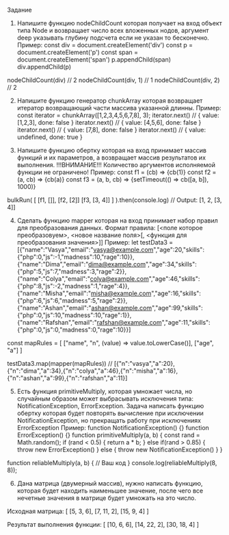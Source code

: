 Задание
1. Напишите функцию nodeChildCount которая получает на вход объект типа Node и возвращает число всех вложенных нодов,
аргумент deep указывать глубину подсчета если не указан то бесконечно.
Пример:
const div = document.createElement('div')
const p = document.createElement('p')
const span = document.createElement('span')
p.appendChild(span)
div.appendChild(p)

nodeChildCount(div) // 2
nodeChildCount(div, 1) // 1
nodeChildCount(div, 2) // 2




2. Напишите функцию генератор chunkArray которая возвращает итератор возвращающий части массива указанной длинны. 
Пример:
const iterator = chunkArray([1,2,3,4,5,6,7,8], 3);
iterator.next() // { value: [1,2,3], done: false }
iterator.next() // { value: [4,5,6], done: false }
iterator.next() // { value: [7,8], done: false }
iterator.next() // { value: undefined, done: true }

3. Напишите функцию обертку которая на вход принимает массив функций и их параметров, а возвращает массив результатов их выполнения. 
!!!ВНИМАНИЕ!!! Количество аргументов исполняемой функции не ограничено!
Пример:
const f1 = (cb) => {cb(1)}
const f2 = (a, cb) => {cb(a)}
const f3 = (a, b, cb) => {setTimeout(() => cb([a, b]), 1000)}

bulkRun(
  [
    [f1, []],
    [f2, [2]]
    [f3, [3, 4]]
  ]
).then(console.log)
 // Output: [1, 2, [3, 4]]

4. Сделать функцию mapper которая на вход принимает набор правил для преобразования данных.
Формат правила:
[<поле которое преобразовуем>, <новое название поля>[, <функция для преобразования значения>]]
Пример:
let testData3 = [{"name":"Vasya","email":"vasya@example.com","age":20,"skills":{"php":0,"js":-1,"madness":10,"rage":10}},{"name":"Dima","email":"dima@example.com","age":34,"skills":{"php":5,"js":7,"madness":3,"rage":2}},{"name":"Colya","email":"colya@example.com","age":46,"skills":{"php":8,"js":-2,"madness":1,"rage":4}},{"name":"Misha","email":"misha@example.com","age":16,"skills":{"php":6,"js":6,"madness":5,"rage":2}},{"name":"Ashan","email":"ashan@example.com","age":99,"skills":{"php":0,"js":10,"madness":10,"rage":1}},{"name":"Rafshan","email":"rafshan@example.com","age":11,"skills":{"php":0,"js":0,"madness":0,"rage":10}}]

const mapRules = [
  ["name", "n", (value) => value.toLowerCase()],
  ["age", "a"]
]

testData3.map(mapper(mapRules)) // [{"n":"vasya","a":20},{"n":"dima","a":34},{"n":"colya","a":46},{"n":"misha","a":16},{"n":"ashan","a":99},{"n":"rafshan","a":11}]


5. Есть функция primitiveMultiply, которая умножает числа, но случайным образом может выбрасывать исключения типа: NotificationException, ErrorException. Задача написать функцию обертку которая будет повторять вычисление при исключении NotificationException, но прекращать работу при исключениях ErrorException
Пример:
function NotificationException() {}
function ErrorException() {}
function primitiveMultiply(a, b) {
  const rand = Math.random();
  if (rand < 0.5) {
    return a * b;
  } else if(rand > 0.85) {
    throw new ErrorException()
  } else {
    throw new NotificationException()
  }
}

function reliableMultiply(a, b) {
  // Ваш код
}
console.log(reliableMultiply(8, 8));

6. Дана матрица (двумерный массив), нужно написать функцию, которая будет находить наименьшее значение, 
  после чего все нечетные значения в матрице будет умножать на это число.

Исходная матрица:
[
 [5, 3, 6], 
 [7, 11, 2],
 [15, 9, 4]
]

Результат выполнения функции:
[
 [10, 6, 6],
 [14, 22, 2],
 [30, 18, 4]
]
